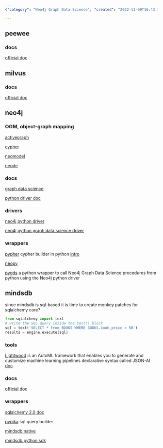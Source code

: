 ```yaml
---
{"category": "Neo4j Graph Data Science", "created": "2022-11-09T16:43:16.660Z", "date": "2022-11-09 16:43:16", "description": "Learn how to use Python for Neo4j Graph Data Science, and explore SQLAlchemy monkey patches, Lightwood AutoML framework, and Peewee ORM. Discover the documentation for Milvus vector databases, Neo4j, Pypher, neopy, pygds, Pypika for SQL query building, mindsdb_native, and mindsdb_python_sdk for native Python mindsdb usage.", "modified": "2022-11-11T10:01:50.099Z", "tags": ["Python", "Neo4j Graph Data Science", "SQLAlchemy", "Lightwood AutoML", "Peewee ORM", "Milvus Vector Databases", "Pypika"], "title": "neo4j, mindsdb, milvus, peewee"}

---
```


## peewee

### docs

[official doc](http://docs.peewee-orm.com/)

## milvus

### docs

[official doc](https://milvus.io/docs)

## neo4j

### OGM, object-graph mapping

[activegraph](https://github.com/neo4jrb/activegraph)

[cypher](https://github.com/bratushka/cypher)

[neomodel](https://github.com/neo4j-contrib/neomodel)

[neode](https://github.com/adam-cowley/neode)

### docs

[graph data science](https://neo4j.com/docs/graph-data-science/current/operations-reference/algorithm-references/)

[python driver doc](https://neo4j.com/docs/python-manual/current/get-started/)

### drivers

[neo4j python driver](https://github.com/neo4j/neo4j-python-driver)

[neo4j python graph data science driver](https://github.com/neo4j/graph-data-science-client)

### wrappers

[pypher](https://github.com/emehrkay/Pypher) cypher builder in python [intro](https://neo4j.com/blog/express-cypher-queries-pure-python-pypher/)

[neopy](https://github.com/pawamoy/neopy)

[pygds](https://github.com/stellasia/pygds) a python wrapper to call Neo4j Graph Data Science procedures from python using the Neo4j python driver

## mindsdb

since mindsdb is sql-based it is time to create monkey patches for sqlalchemy core?
```python
from sqlalchemy import text
# write the SQL query inside the text() block
sql = text('SELECT * from BOOKS WHERE BOOKS.book_price > 50')
results = engine.execute(sql)

```

### tools

[Lightwood](https://github.com/mindsdb/lightwood) is an AutoML framework that enables you to generate and customize machine learning pipelines declarative syntax called JSON-AI [doc](https://lightwood.io/)

### docs

[official doc](https://docs.mindsdb.com/)

### wrappers

[sqlalchemy 2.0 doc](https://docs.sqlalchemy.org/en/20/tutorial/engine.html)

[pypika](https://pypika.readthedocs.io/en/latest/) sql query builder

[mindsdb native](https://github.com/mindsdb/mindsdb_native)

[mindsdb python sdk](https://github.com/mindsdb/mindsdb_python_sdk)
